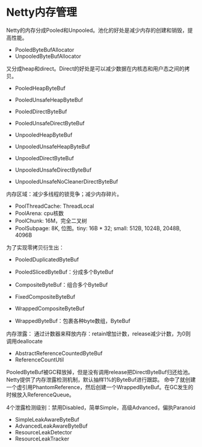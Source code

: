 # Netty内存管理

Netty的内存分成Pooled和Unpooled。池化的好处是减少内存的创建和销毁，提高性能。
- PooledByteBufAllocator
- UnpooledByteBufAllocator

又分成heap和direct。Direct的好处是可以减少数据在内核态和用户态之间的拷贝。
- PooledHeapByteBuf
- PooledUnsafeHeapByteBuf
- PooledDirectByteBuf
- PooledUnsafeDirectByteBuf

- UnpooledHeapByteBuf
- UnpooledUnsafeHeapByteBuf
- UnpooledDirectByteBuf
- UnpooledUnsafeDirectByteBuf
- UnpooledUnsafeNoCleanerDirectByteBuf

内存区域：减少多线程的锁竞争；减少内存碎片。
- PoolThreadCache: ThreadLocal
- PoolArena: cpu核数
- PoolChunk: 16M，完全二叉树
- PoolSubpage: 8K, 位图。tiny: 16B * 32; small: 512B, 1024B, 2048B, 4096B

为了实现零拷贝衍生出：
- PooledDuplicatedByteBuf
- PooledSlicedByteBuf：分成多个ByteBuf

- CompositeByteBuf：组合多个ByteBuf
- FixedCompositeByteBuf
- WrappedCompositeByteBuf

- WrappedByteBuf：包裹各种byte数组，ByteBuf

内存泄露：
通过计数器来释放内存：retain增加计数，release减少计数，为0则调用deallocate
- AbstractReferenceCountedByteBuf
- ReferenceCountUtil

PooledByteBuf被GC释放掉，但是没有调用release把DirectByteBuf归还给池。
Netty提供了内存泄露检测机制，默认抽样1%的ByteBuf进行跟踪。
命中了就创建一个虚引用PhantomReference，然后创建一个WrappedByteBuf。在GC发生的时候放入ReferenceQueue。

4个泄露检测级别：禁用Disabled，简单Simple，高级Advanced，偏执Paranoid
- SimpleLeakAwareByteBuf
- AdvancedLeakAwareByteBuf
- ResourceLeakDetector
- ResourceLeakTracker

